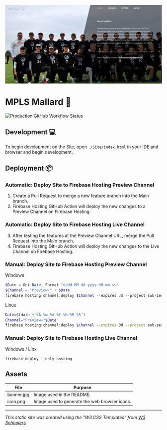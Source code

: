 ![MPLS Mallard Banner](/Assets/banner.jpg "MPLS Mallard Banner") <!-- 1280 x 640 -->

# MPLS Mallard 🦆

![Production GitHub Workflow Status](https://github.com/joshkautz/subzeroultimate.com/actions/workflows/firebase-hosting-merge.yml/badge.svg "Production GitHub Workflow Status")

## Development 💻

To begin development on the Site, open `./Site/index.html` in your IDE and browser and begin development.

## Deployment 📦

### Automatic: Deploy Site to Firebase Hosting Preview Channel

1. Create a Pull Request to merge a new feature branch into the Main branch.
2. Firebase Hosting GitHub Action will deploy the new changes to a Preview Channel on Firebase Hosting.

### Automatic: Deploy Site to Firebase Hosting Live Channel

3. After testing the features at the Preview Channel URL, merge the Pull Request into the Main branch.
4. Firebase Hosting GitHub Action will deploy the new changes to the Live Channel on Firebase Hosting.

### Manual: Deploy Site to Firebase Hosting Preview Channel

Windows

```PowerShell
$Date = Get-Date -Format "dddd-MM-dd-yyyy-HH-mm-ss"
$Channel = "Preview-" + $Date
firebase hosting:channel:deploy $Channel --expires 3d --project sub-zero-ultimate
```

Linux

```Bash
Date=$(date +'%A-%m-%d-%Y-%H-%M-%S')
Channel="Preview-"$Date
firebase hosting:channel:deploy $Channel --expires 3d --project sub-zero-ultimate
```

### Manual: Deploy Site to Firebase Hosting Live Channel

Windows / Linx

```
firebase deploy --only hosting
```

## Assets

| File       | Purpose                                       |
| ---------- | --------------------------------------------- |
| banner.jpg | Image used in the README.                     |
| icon.png   | Image used to generate the web browser icons. |

<hr>

_This static site was created using the "W3.CSS Templates" from [W3 Schoolers](https://www.w3schools.com/w3css/w3css_templates.asp)._